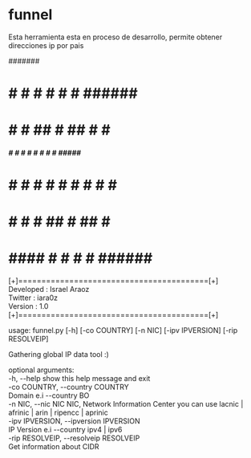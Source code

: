 # funnel
Esta herramienta esta en proceso de desarrollo, permite obtener direcciones ip por pais


#######                                                                                                                                                          
#       #    # #    # #    # ###### #                                                                                                                            
#       #    # ##   # ##   # #      #                                                                                                                            
#####   #    # # #  # # #  # #####  #                                                                                                                            
#       #    # #  # # #  # # #      #                                                                                                                            
#       #    # #   ## #   ## #      #                                                                                                                            
#        ####  #    # #    # ###### ######                                                                                                                       
                                                                                                                                                                 
                                                                                                                                                                 
[+]=========================================[+]                                                                                                                  
     Developed    :   Israel Araoz                                                                                                                               
     Twitter      :   iara0z                                                                                                                                     
     Version      :   1.0                                                                                                                                        
[+]=========================================[+]                                                                                                                  
                                                                                                                                                                 
usage: funnel.py [-h] [-co COUNTRY] [-n NIC] [-ipv IPVERSION] [-rip RESOLVEIP]                                                                                   
                                                                                                                                                                 
Gathering global IP data tool :)                                                                                                                                 
                                                                                                                                                                 
optional arguments:                                                                                                                                              
  -h, --help            show this help message and exit                                                                                                          
  -co COUNTRY, --country COUNTRY                                                                                                                                 
                        Domain e.i --country BO                                                                                                                  
  -n NIC, --nic NIC     NIC, Network Information Center you can use lacnic |                                                                                     
                        afrinic | arin | ripencc | aprinic                                                                                                       
  -ipv IPVERSION, --ipversion IPVERSION                                                                                                                          
                        IP Version e.i --country ipv4 | ipv6                                                                                                     
  -rip RESOLVEIP, --resolveip RESOLVEIP                                                                                                                          
                        Get information about CIDR    
